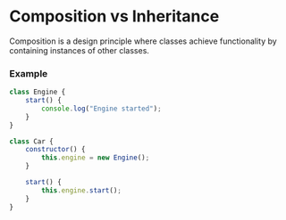 
# Composition vs Inheritance
Composition is a design principle where classes achieve functionality by containing instances of other classes.

### Example
```javascript
class Engine {
    start() {
        console.log("Engine started");
    }
}

class Car {
    constructor() {
        this.engine = new Engine();
    }

    start() {
        this.engine.start();
    }
}
